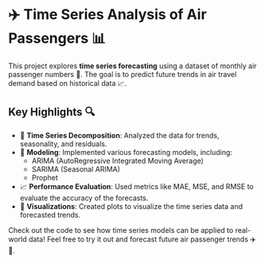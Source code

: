 # ✈️ Time Series Analysis of Air Passengers 📊

This project explores **time series forecasting** using a dataset of monthly air passenger numbers 📅. The goal is to predict future trends in air travel demand based on historical data 📈.

## Key Highlights 🔍
- 📅 **Time Series Decomposition**: Analyzed the data for trends, seasonality, and residuals.
- 🧠 **Modeling**: Implemented various forecasting models, including:
  - ARIMA (AutoRegressive Integrated Moving Average)
  - SARIMA (Seasonal ARIMA)
  - Prophet
- 📈 **Performance Evaluation**: Used metrics like MAE, MSE, and RMSE to evaluate the accuracy of the forecasts.
- 🎨 **Visualizations**: Created plots to visualize the time series data and forecasted trends.

Check out the code to see how time series models can be applied to real-world data! Feel free to try it out and forecast future air passenger trends ✈️📆.
